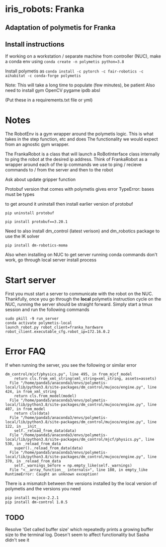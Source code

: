 # iris_robots: Franka
## Adaptation of polymetis for Franka 


## Install instructions
If working on a workstation / separate machine from controller (NUC), make a conda env using `conda create -n polymetis python=3.8`

Install polymetis as `conda install -c pytorch -c fair-robotics -c aihabitat -c conda-forge polymetis`

Note: This will take a long time to populate (few minutes), be patient
Also need to install
gym
OpenCV
pygame
ipdb
absl

(Put these in a requirements.txt file or yml)

# Notes
The RobotEnv is a gym wrapper around the polymetis logic.
This is what takes in the step function, etc and does
The functionality we would expect from an agnostic
gym wrapper.

The FrankaRobot is a class that will launch a RoBotInterface
class internally to ping the robot at the desired ip address.
Think of FrankaRobot as a wrapper around each of the
ip commands we use to ping / recieve commands to / from the 
server and then to the robot

Ask about update gripper function

Protobuf version that comes with polymetis gives error
TypeError: bases must be types

to get around it uninstall then install earlier version of protobuf

`` pip uninstall protobuf ``

`` pip install protobuf==3.20.1 `` 

Need to also install dm_control (latest verison) and dm_robotics package to
use the IK solver

``pip install dm-robotics-moma``

Also when installing on NUC to get server running conda commands don't work,
go through local server install process

# Start server
First you must start a server to communicate with the robot
on the NUC. Thankfully, once you go through the **local** polymetis
instruction cycle on the NUC, running the server should be straight forward.
Simply start a tmux session and run the following commands

```
sudo pkill -9 run_server
conda activate polymetis-local
launch_robot.py robot_client=franka_hardware robot_client.executable_cfg.robot_ip=172.16.0.2
```

# Error FAQ
If when running the server, you see the following or similar error
```
dm_control/mjcf/physics.py", line 495, in from_mjcf_model
    return cls.from_xml_string(xml_string=xml_string, assets=assets)
  File "/home/panda5/anaconda3/envs/polymetis-local/lib/python3.8/site-packages/dm_control/mujoco/engine.py", line 424, in from_xml_string
    return cls.from_model(model)
  File "/home/panda5/anaconda3/envs/polymetis-local/lib/python3.8/site-packages/dm_control/mujoco/engine.py", line 407, in from_model
    return cls(data)
  File "/home/panda5/anaconda3/envs/polymetis-local/lib/python3.8/site-packages/dm_control/mujoco/engine.py", line 122, in __init__
    self._reload_from_data(data)
  File "/home/panda5/anaconda3/envs/polymetis-local/lib/python3.8/site-packages/dm_control/mjcf/physics.py", line 530, in _reload_from_data
    super()._reload_from_data(data)
  File "/home/panda5/anaconda3/envs/polymetis-local/lib/python3.8/site-packages/dm_control/mujoco/engine.py", line 370, in _reload_from_data
    self._warnings_before = np.empty_like(self._warnings)
  File "<__array_function__ internals>", line 180, in empty_like
RuntimeError: Caught an unknown exception! 
```

There is a mismatch between the versions installed by the local version of polymetis
and the versions you need
```
pip install mujoco-2.2.1
pip install dm-control 1.0.5
```
## TODO
Resolve 'Get called buffer size' which repeatedly prints a growing buffer
size to the terminal log. Doesn't seem to affect functionality but Sasha didn't see it